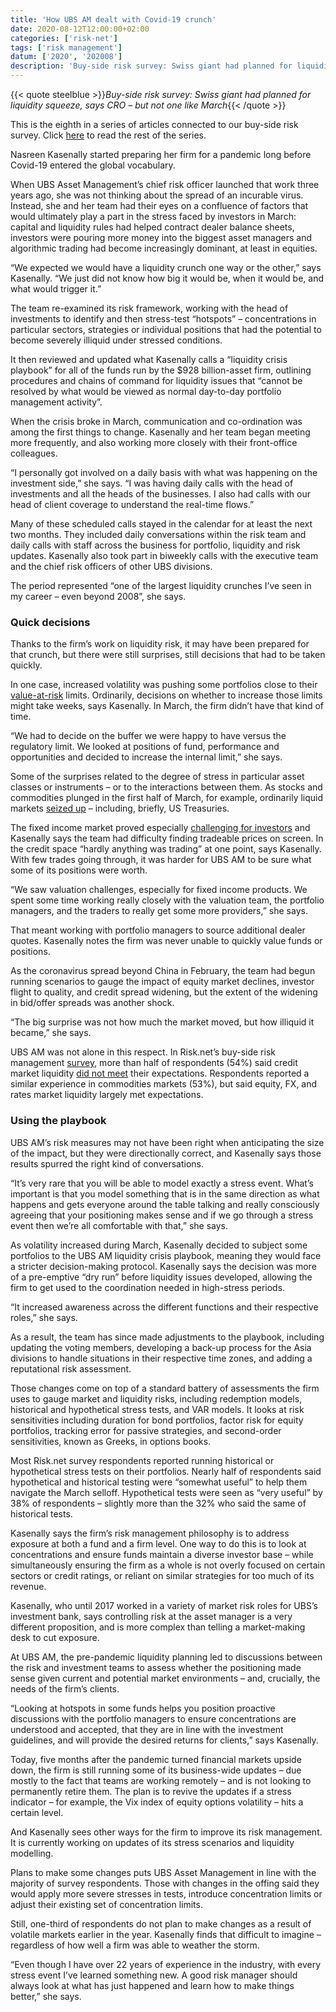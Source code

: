 ```yaml
---
title: 'How UBS AM dealt with Covid-19 crunch'
date: 2020-08-12T12:00:00+02:00
categories: ['risk-net']
tags: ['risk management']
datum: ['2020', '202008']
description: 'Buy-side risk survey: Swiss giant had planned for liquidity squeeze, says CRO – but not one like March'
---
```


{{< quote steelblue >}}_Buy-side risk survey: Swiss giant had planned for liquidity squeeze, says CRO – but not one like March_{{< /quote >}}

This is the eighth in a series of articles connected to our buy-side risk survey. Click [here](https://www.risk.net/topics/buy-side-risk-survey-2020) to read the rest of the series.

Nasreen Kasenally started preparing her firm for a pandemic long before Covid-19 entered the global vocabulary.

When UBS Asset Management’s chief risk officer launched that work three years ago, she was not thinking about the spread of an incurable virus. Instead, she and her team had their eyes on a confluence of factors that would ultimately play a part in the stress faced by investors in March: capital and liquidity rules had helped contract dealer balance sheets, investors were pouring more money into the biggest asset managers and algorithmic trading had become increasingly dominant, at least in equities.

“We expected we would have a liquidity crunch one way or the other,” says Kasenally. “We just did not know how big it would be, when it would be, and what would trigger it.”

The team re-examined its risk framework, working with the head of investments to identify and then stress-test “hotspots” – concentrations in particular sectors, strategies or individual positions that had the potential to become severely illiquid under stressed conditions.

It then reviewed and updated what Kasenally calls a “liquidity crisis playbook” for all of the funds run by the $928 billion-asset firm, outlining procedures and chains of command for liquidity issues that “cannot be resolved by what would be viewed as normal day-to-day portfolio management activity”.

When the crisis broke in March, communication and co-ordination was among the first things to change. Kasenally and her team began meeting more frequently, and also working more closely with their front-office colleagues.

“I personally got involved on a daily basis with what was happening on the investment side,” she says. “I was having daily calls with the head of investments and all the heads of the businesses. I also had calls with our head of client coverage to understand the real-time flows.”

Many of these scheduled calls stayed in the calendar for at least the next two months. They included daily conversations within the risk team and daily calls with staff across the business for portfolio, liquidity and risk updates. Kasenally also took part in biweekly calls with the executive team and the chief risk officers of other UBS divisions.

The period represented “one of the largest liquidity crunches I’ve seen in my career – even beyond 2008”, she says.

### Quick decisions

Thanks to the firm’s work on liquidity risk, it may have been prepared for that crunch, but there were still surprises, still decisions that had to be taken quickly.

In one case, increased volatility was pushing some portfolios close to their [value-at-risk](https://www.risk.net/investing/7659866/why-investors-are-stuck-with-flawed-var-models) limits. Ordinarily, decisions on whether to increase those limits might take weeks, says Kasenally. In March, the firm didn’t have that kind of time.

“We had to decide on the buffer we were happy to have versus the regulatory limit. We looked at positions of fund, performance and opportunities and decided to increase the internal limit,” she says.

Some of the surprises related to the degree of stress in particular asset classes or instruments – or to the interactions between them. As stocks and commodities plunged in the first half of March, for example, ordinarily liquid markets [seized up](https://www.risk.net/derivatives/7505206/us-treasury-market-holds-its-breath-after-high-drama) – including, briefly, US Treasuries.

The fixed income market proved especially [challenging for investors](https://www.risk.net/investing/markets/7536811/electronic-bond-trading-stalled-in-volatile-markets) and Kasenally says the team had difficulty finding tradeable prices on screen. In the credit space “hardly anything was trading” at one point, says Kasenally. With few trades going through, it was harder for UBS AM to be sure what some of its positions were worth.

“We saw valuation challenges, especially for fixed income products. We spent some time working really closely with the valuation team, the portfolio managers, and the traders to really get some more providers,” she says.

That meant working with portfolio managers to source additional dealer quotes. Kasenally notes the firm was never unable to quickly value funds or positions.

As the coronavirus spread beyond China in February, the team had begun running scenarios to gauge the impact of equity market declines, investor flight to quality, and credit spread widening, but the extent of the widening in bid/offer spreads was another shock.

“The big surprise was not how much the market moved, but how illiquid it became,” she says.

UBS AM was not alone in this respect. In Risk.net’s buy-side risk management [survey](https://www.risk.net/investing/7658331/before-and-after-the-covid-19-storm-buy-side-risk-survey), more than half of respondents (54%) said credit market liquidity [did not meet](https://www.risk.net/investing/risk-management/7654516/preparation-paid-off-for-funds-during-covid-liquidity-crunch) their expectations. Respondents reported a similar experience in commodities markets (53%), but said equity, FX, and rates market liquidity largely met expectations.

### Using the playbook

UBS AM’s risk measures may not have been right when anticipating the size of the impact, but they were directionally correct, and Kasenally says those results spurred the right kind of conversations.

“It’s very rare that you will be able to model exactly a stress event. What’s important is that you model something that is in the same direction as what happens and gets everyone around the table talking and really consciously agreeing that your positioning makes sense and if we go through a stress event then we’re all comfortable with that,” she says.

As volatility increased during March, Kasenally decided to subject some portfolios to the UBS AM liquidity crisis playbook, meaning they would face a stricter decision-making protocol. Kasenally says the decision was more of a pre-emptive “dry run” before liquidity issues developed, allowing the firm to get used to the coordination needed in high-stress periods.

“It increased awareness across the different functions and their respective roles,” she says.

As a result, the team has since made adjustments to the playbook, including updating the voting members, developing a back-up process for the Asia divisions to handle situations in their respective time zones, and adding a reputational risk assessment.

Those changes come on top of a standard battery of assessments the firm uses to gauge market and liquidity risks, including redemption models, historical and hypothetical stress tests, and VAR models. It looks at risk sensitivities including duration for bond portfolios, factor risk for equity portfolios, tracking error for passive strategies, and second-order sensitivities, known as Greeks, in options books.

Most Risk.net survey respondents reported running historical or hypothetical stress tests on their portfolios. Nearly half of respondents said hypothetical and historical testing were “somewhat useful” to help them navigate the March selloff. Hypothetical tests were seen as “very useful” by 38% of respondents – slightly more than the 32% who said the same of historical tests.

Kasenally says the firm’s risk management philosophy is to address exposure at both a fund and a firm level. One way to do this is to look at concentrations and ensure funds maintain a diverse investor base – while simultaneously ensuring the firm as a whole is not overly focused on certain sectors or credit ratings, or reliant on similar strategies for too much of its revenue.

Kasenally, who until 2017 worked in a variety of market risk roles for UBS’s investment bank, says controlling risk at the asset manager is a very different proposition, and is more complex than telling a market-making desk to cut exposure.

At UBS AM, the pre-pandemic liquidity planning led to discussions between the risk and investment teams to assess whether the positioning made sense given current and potential market environments – and, crucially, the needs of the firm’s clients.

“Looking at hotspots in some funds helps you position proactive discussions with the portfolio managers to ensure concentrations are understood and accepted, that they are in line with the investment guidelines, and will provide the desired returns for clients,” says Kasenally.

Today, five months after the pandemic turned financial markets upside down, the firm is still running some of its business-wide updates – due mostly to the fact that teams are working remotely – and is not looking to permanently retire them. The plan is to revive the updates if a stress indicator – for example, the Vix index of equity options volatility – hits a certain level.

And Kasenally sees other ways for the firm to improve its risk management. It is currently working on updates of its stress scenarios and liquidity modelling.

Plans to make some changes puts UBS Asset Management in line with the majority of survey respondents. Those with changes in the offing said they would apply more severe stresses in tests, introduce concentration limits or adjust their existing set of concentration limits.

Still, one-third of respondents do not plan to make changes as a result of volatile markets earlier in the year. Kasenally finds that difficult to imagine – regardless of how well a firm was able to weather the storm.

“Even though I have over 22 years of experience in the industry, with every stress event I’ve learned something new. A good risk manager should always look at what has just happened and learn how to make things better,” she says.

